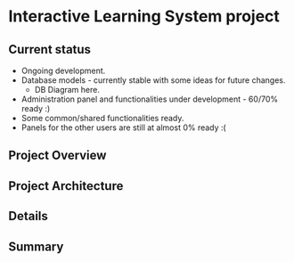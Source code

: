 # Interactive Learning System project

## Current status
  - Ongoing development.
  - Database models - currently stable with some ideas for future changes.
    - DB Diagram here.
  - Administration panel and functionalities under development - 60/70% ready :)
  - Some common/shared functionalities ready.
  - Panels for the other users are still at almost 0% ready :(

## Project Overview
  
## Project Architecture
  
## Details

## Summary

